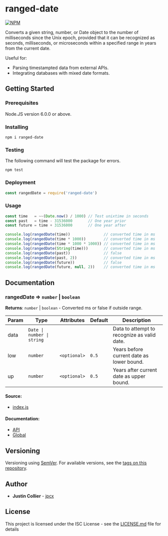 # ranged-date

[![NPM](https://nodei.co/npm/ranged-date.png)](https://nodei.co/npm/ranged-date/)

Converts a given string, number, or Date object to the number of milliseconds since the Unix epoch, provided that it can be recognized as seconds, milliseconds, or microseconds within a specified range in years from the current date.

Useful for:
* Parsing timestampted data from external APIs.
* Integrating databases with mixed date formats.

## Getting Started

### Prerequisites

Node.JS version 6.0.0 or above.

### Installing

```
npm i ranged-date
```

### Testing

The following command will test the package for errors.

```
npm test
```

### Deployment

```js
const rangedDate = require('ranged-date')
```

### Usage

```js
const time   = ~~(Date.now() / 1000) // Test unixtime in seconds
const past   = time - 31536000       // One year prior
const future = time + 31536000       // One year after

console.log(rangedDate(time))               // converted time in ms
console.log(rangedDate(time * 1000))        // converted time in ms
console.log(rangedDate(time * 1000 * 1000)) // converted time in ms
console.log(rangedDate(String(time)))       // converted time in ms
console.log(rangedDate(past))               // false
console.log(rangedDate(past, 2))            // converted time in ms
console.log(rangedDate(future))             // false
console.log(rangedDate(future, null, 2))    // converted time in ms
```

## Documentation

### rangedDate ⇒ <code>number</code> \| <code>boolean</code>

**Returns**: <code>number</code> \| <code>boolean</code> - Converted ms or false if outside range.  

| Param | Type | Attributes | Default | Description |
| --- | --- | --- | --- | --- |
| data | <code>Date &#124; number &#124; string</code> |  |  | Data to attempt to recognize as valid date. |
| low | <code>number</code> | <code>&#60;optional&#62;</code> | <code>0.5</code> | Years before current date as lower bound. |
| up | <code>number</code> | <code>&#60;optional&#62;</code> | <code>0.5</code> | Years after current date as upper bound. |

#### Source:
* [index.js](https://github.com/jpcx/ranged-date/blob/master/index.js)
#### Documentation:
* [API](https://github.com/jpcx/ranged-date/blob/master/docs/API.md)
* [Global](https://github.com/jpcx/ranged-date/blob/master/docs/global.md)

## Versioning

Versioning using [SemVer](http://semver.org/). For available versions, see the [tags on this repository](https://github.com/jpcx/ranged-date/tags).

## Author

* **Justin Collier** - [jpcx](https://github.com/jpcx)

## License

This project is licensed under the ISC License - see the [LICENSE.md](https://github.com/jpcx/ranged-date/blob/master/LICENSE.md) file for details
